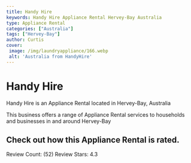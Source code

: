 ```yaml
---
title: Handy Hire
keywords: Handy Hire Appliance Rental Hervey-Bay Australia 
type: Appliance Rental 
categories: ["Australia"]
tags: ["Hervey-Bay"]
author: Curtis
cover:
 image: /img/laundryappliance/166.webp
 alt: 'Australia from HandyHire'
---
```


# Handy Hire
Handy Hire is an Appliance Rental located in Hervey-Bay, Australia

This business offers a range of Appliance Rental services to households and businesses in and around Hervey-Bay

## Check out how this Appliance Rental is rated.
Review Count: (52)
Review Stars: 4.3
